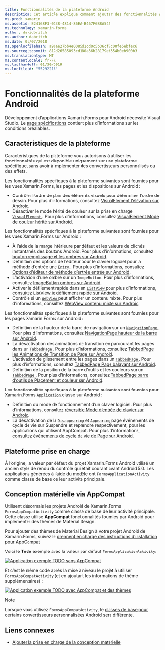 ```yaml
---
title: Fonctionnalités de la plateforme Android
description: Cet article explique comment ajouter des fonctionnalités Android propres aux applications de Xamarin.Forms.
ms.prod: xamarin
ms.assetid: E24168F3-0138-4814-86EA-B467F6B8A545
ms.technology: xamarin-forms
author: davidbritch
ms.author: dabritch
ms.date: 01/07/2018
ms.openlocfilehash: a90ae27bb4e0085d1cd0c5b36cf7c00fe5ebfec6
ms.sourcegitcommit: 817d26585093cd180a36b28179eb354b0eb900b3
ms.translationtype: MT
ms.contentlocale: fr-FR
ms.lasthandoff: 01/30/2019
ms.locfileid: "55292218"
---
```

# <a name="android-platform-features"></a>Fonctionnalités de la plateforme Android

Développement d’applications Xamarin.Forms pour Android nécessite Visual Studio. Le [page spécifications](~/get-started/installation.md) contient plus d’informations sur les conditions préalables.

## <a name="platform-specifics"></a>Caractéristiques de la plateforme

Caractéristiques de la plateforme vous autorisons à utiliser les fonctionnalités qui est disponible uniquement sur une plateforme spécifique, sans avoir à implémenter des convertisseurs personnalisés ou des effets.

Les fonctionnalités spécifiques à la plateforme suivantes sont fournies pour les vues Xamarin.Forms, les pages et les dispositions sur Android :

- Contrôler l’ordre de plan des éléments visuels pour déterminer l’ordre de dessin. Pour plus d’informations, consultez [VisualElement l’élévation sur Android](visualelement-elevation.md).
- Désactiver le mode hérité de couleur sur la prise en charge [ `VisualElement` ](xref:Xamarin.Forms.VisualElement). Pour plus d’informations, consultez [VisualElement Mode de couleur hérité sur Android](legacy-color-mode.md).

Les fonctionnalités spécifiques à la plateforme suivantes sont fournies pour les vues Xamarin.Forms sur Android :

- À l’aide de la marge intérieure par défaut et les valeurs de clichés instantanés des boutons Android. Pour plus d’informations, consultez [bouton remplissage et les ombres sur Android](button-padding-shadow.md).
- Définition des options de l’éditeur pour le clavier logiciel pour la méthode d’entrée une [ `Entry` ](xref:Xamarin.Forms.Entry). Pour plus d’informations, consultez [Options d’éditeur de méthode d’entrée entrée sur Android](entry-ime-options.md).
- L’activation d’une ombre sur un `ImageButton`. Pour plus d’informations, consultez [ImageButton ombres sur Android](imagebutton-drop-shadow.md).
- Activer le défilement rapide dans un [ `ListView` ](xref:Xamarin.Forms.ListView) pour plus d’informations, consultez [ListView le défilement rapide sur Android](listview-fast-scrolling.md).
- Contrôle si un [ `WebView` ](xref:Xamarin.Forms.WebView) peut afficher un contenu mixte. Pour plus d’informations, consultez [WebView contenu mixte sur Android](webview-mixed-content.md).

Les fonctionnalités spécifiques à la plateforme suivantes sont fournies pour les pages Xamarin.Forms sur Android :

- Définition de la hauteur de la barre de navigation sur un [ `NavigationPage` ](xref:Xamarin.Forms.NavigationPage). Pour plus d’informations, consultez [NavigationPage hauteur de la barre sur Android](navigationpage-bar-height.md).
- La désactivation des animations de transition en parcourant les pages dans un [ `TabbedPage` ](xref:Xamarin.Forms.TabbedPage). Pour plus d’informations, consultez [TabbedPage les Animations de Transition de Page sur Android](tabbedpage-transition-animations.md).
- L’activation de glissement entre les pages dans un [ `TabbedPage` ](xref:Xamarin.Forms.TabbedPage). Pour plus d’informations, consultez [TabbedPage Page balayant sur Android](tabbedpage-page-swiping.md).
- Définition de la position de la barre d’outils et les couleurs sur un [ `TabbedPage` ](xref:Xamarin.Forms.TabbedPage). Pour plus d’informations, consultez [TabbedPage barre d’outils de Placement et couleur sur Android](tabbedpage-toolbar-placement-color.md).

Les fonctionnalités spécifiques à la plateforme suivantes sont fournies pour Xamarin.Forms [ `Application` ](xref:Xamarin.Forms.Application) classe sur Android :

- Définition du mode de fonctionnement d’un clavier logiciel. Pour plus d’informations, consultez [réversible Mode d’entrée de clavier sur Android](soft-keyboard-input-mode.md).
- La désactivation de la [ `Disappearing` ](xref:Xamarin.Forms.Page.Appearing) et [ `Appearing` ](xref:Xamarin.Forms.Page.Appearing) page événements de cycle de vie sur Suspendre et reprendre respectivement, pour les applications qui utilisent AppCompat. Pour plus d’informations, consultez [événements de cycle de vie de Page sur Android](page-lifecycle-events.md).

## <a name="platform-support"></a>Plateforme prise en charge

À l’origine, la valeur par défaut du projet Xamarin.Forms Android utilisé un ancien style de rendu du contrôle qui était courant avant Android 5.0. Les applications générées à l’aide du modèle ont `FormsApplicationActivity` comme classe de base de leur activité principale.

## <a name="material-design-via-appcompat"></a>Conception matérielle via AppCompat

Utilisent désormais les projets Android de Xamarin.Forms `FormsAppCompatActivity` comme classe de base de leur activité principale. Cette classe utilise **AppCompat** fonctionnalités fournies par Android pour implémenter des thèmes de Material Design.

Pour ajouter des thèmes de Material Design à votre projet Android de Xamarin.Forms, suivez le [prennent en charge des instructions d’installation pour AppCompat](appcompat-material-design.md)

Voici le **Todo** exemple avec la valeur par défaut `FormsApplicationActivity`:

[![](images/before-appcompat-sml.png "Application exemple TODO sans AppCompat")](images/before-appcompat.png#lightbox "Application exemple Todo sans AppCompat")

Et c’est le même code après la mise à niveau le projet à utiliser `FormsAppCompatActivity` (et en ajoutant les informations de thème supplémentaires) :

[![](images/post-appcompat-sml.png "Application exemple TODO avec AppCompat et des thèmes")](images/post-appcompat.png#lightbox "Application exemple Todo avec AppCompat et des thèmes")

> [!NOTE]
> Lorsque vous utilisez `FormsAppCompatActivity`, le [classes de base pour certains convertisseurs personnalisées Android](~/xamarin-forms/app-fundamentals/custom-renderer/renderers.md) sera différente.

## <a name="related-links"></a>Liens connexes

- [Ajouter la prise en charge de la conception matérielle](appcompat-material-design.md)
